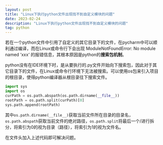 ```yaml
---
layout: post
title: "Linux下执行python文件出现找不到自定义模块的问题"
date: 2023-02-24 
description: "Linux下执行python文件出现找不到自定义模块的问题"
tag: python
---   
```



若在一个python文件中引用了自定义的其它目录下的文件，在pycharm中可以顺利通过编译，而在Linux或命令行下会出现 ModuleNotFoundError: No module named ‘xxx‘ 的报错信息，其根本原因是python的**搜索包机制**。

python没有在IDE环境下时，是从要执行的.py文件开始向下搜索包，因此对于其它目录下的文件，在Linux或命令行环境下无法被搜索。可以使用os包来引入项目的根目录，使得python编译器从根目录往下搜索文件。

```python
import sys
import os
curPath = os.path.abspath(os.path.dirname(__file__))
rootPath = os.path.split(curPath)[0]
sys.path.append(rootPath)
```

其中`os.path.dirname(__file__)`获取当前文件所在目录的目录名，`os.path.abspath`获取当前文件的绝对路径，`os.path.split`将最后一个/进行拆分，将索引为0的视为目录（路径），将索引为1的视为文件名。

在文件头加入上述代码即可解决问题。
